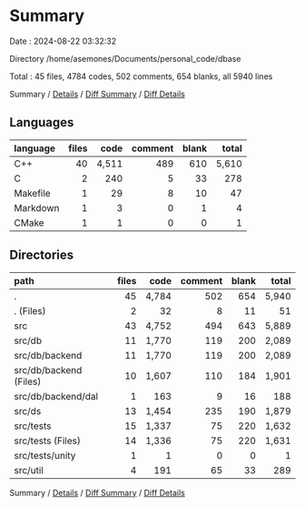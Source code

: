 # Summary

Date : 2024-08-22 03:32:32

Directory /home/asemones/Documents/personal_code/dbase

Total : 45 files,  4784 codes, 502 comments, 654 blanks, all 5940 lines

Summary / [Details](details.md) / [Diff Summary](diff.md) / [Diff Details](diff-details.md)

## Languages
| language | files | code | comment | blank | total |
| :--- | ---: | ---: | ---: | ---: | ---: |
| C++ | 40 | 4,511 | 489 | 610 | 5,610 |
| C | 2 | 240 | 5 | 33 | 278 |
| Makefile | 1 | 29 | 8 | 10 | 47 |
| Markdown | 1 | 3 | 0 | 1 | 4 |
| CMake | 1 | 1 | 0 | 0 | 1 |

## Directories
| path | files | code | comment | blank | total |
| :--- | ---: | ---: | ---: | ---: | ---: |
| . | 45 | 4,784 | 502 | 654 | 5,940 |
| . (Files) | 2 | 32 | 8 | 11 | 51 |
| src | 43 | 4,752 | 494 | 643 | 5,889 |
| src/db | 11 | 1,770 | 119 | 200 | 2,089 |
| src/db/backend | 11 | 1,770 | 119 | 200 | 2,089 |
| src/db/backend (Files) | 10 | 1,607 | 110 | 184 | 1,901 |
| src/db/backend/dal | 1 | 163 | 9 | 16 | 188 |
| src/ds | 13 | 1,454 | 235 | 190 | 1,879 |
| src/tests | 15 | 1,337 | 75 | 220 | 1,632 |
| src/tests (Files) | 14 | 1,336 | 75 | 220 | 1,631 |
| src/tests/unity | 1 | 1 | 0 | 0 | 1 |
| src/util | 4 | 191 | 65 | 33 | 289 |

Summary / [Details](details.md) / [Diff Summary](diff.md) / [Diff Details](diff-details.md)